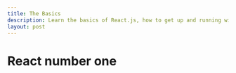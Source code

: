 ```yaml
---
title: The Basics
description: Learn the basics of React.js, how to get up and running with the hottest framework currently available
layout: post
---
```


# React number one
